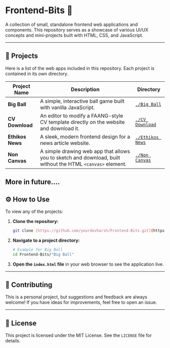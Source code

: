 # Frontend-Bits 🎨

A collection of small, standalone frontend web applications and components. This repository serves as a showcase of various UI/UX concepts and mini-projects built with HTML, CSS, and JavaScript.

---

## 🚀 Projects

Here is a list of the web apps included in this repository. Each project is contained in its own directory.

| Project Name         | Description                                                                          | Directory                               |
| -------------------- | ------------------------------------------------------------------------------------ | --------------------------------------- |
| **Big Ball** | A simple, interactive ball game built with vanilla JavaScript.                       | [`./Big Ball`](./Big%20Ball)             |
| **CV Download** | An editor to modify a FAANG-style CV template directly on the website and download it. | [`./CV Download`](./CV%20Download)       |
| **Ethikos News** | A sleek, modern frontend design for a news article website.                          | [`./Ethikos News`](./Ethikos%20News)     |
| **Non Canvas** | A simple drawing web app that allows you to sketch and download, built without the HTML `<canvas>` element. | [`./Non Canvas`](./Non%20Canvas)         |

More in future....
---

## ⚙️ How to Use

To view any of the projects:

1.  **Clone the repository:**
    ```bash
    git clone [https://github.com/yourdevharsh/Frontend-Bits.git](https://github.com/yourdevharsh/Frontend-Bits.git)
    ```

2.  **Navigate to a project directory:**
    ```bash
    # Example for Big Ball
    cd Frontend-Bits/"Big Ball"
    ```

3.  **Open the `index.html` file** in your web browser to see the application live.

---

## 🤝 Contributing

This is a personal project, but suggestions and feedback are always welcome! If you have ideas for improvements, feel free to open an issue.

---

## 📄 License

This project is licensed under the MIT License. See the `LICENSE` file for details.
